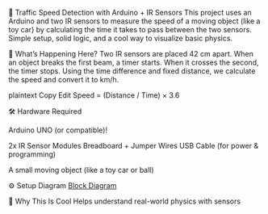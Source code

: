 🚦 Traffic Speed Detection with Arduino + IR Sensors
This project uses an Arduino and two IR sensors to measure the speed of a moving object (like a toy car) by calculating the time it takes to pass between the two sensors. Simple setup, solid logic, and a cool way to visualize basic physics.

🧠 What’s Happening Here?
Two IR sensors are placed 42 cm apart. When an object breaks the first beam, a timer starts. When it crosses the second, the timer stops. Using the time difference and fixed distance, we calculate the speed and convert it to km/h.

plaintext
Copy
Edit
Speed = (Distance / Time) × 3.6

🛠️ Hardware Required

Arduino UNO (or compatible)!

2x IR Sensor Modules
Breadboard + Jumper Wires
USB Cable (for power & programming)

A small moving object (like a toy car or ball)

⚙️ Setup Diagram
[Block Diagram](https://github.com/user-attachments/assets/aa5fe390-3930-409c-999f-1c827e735e7c)  

💬 Why This Is Cool
Helps understand real-world physics with sensors

